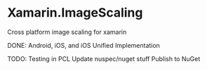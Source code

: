 # Xamarin.ImageScaling
Cross platform image scaling for xamarin

DONE: 
Android, iOS, and iOS Unified Implementation

TODO:
Testing in PCL
Update nuspec/nuget stuff
Publish to NuGet
